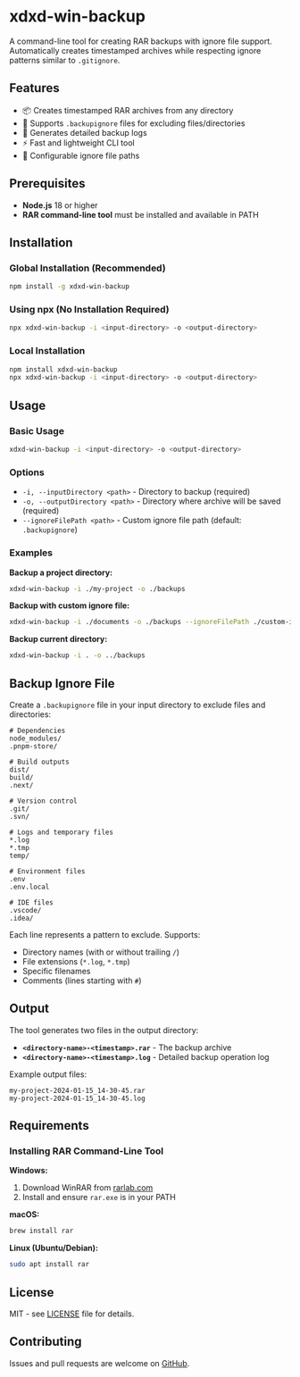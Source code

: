 # xdxd-win-backup

A command-line tool for creating RAR backups with ignore file support. Automatically creates timestamped archives while respecting ignore patterns similar to `.gitignore`.

## Features

- 📦 Creates timestamped RAR archives from any directory
- 🚫 Supports `.backupignore` files for excluding files/directories  
- 📝 Generates detailed backup logs
- ⚡ Fast and lightweight CLI tool
- 🔧 Configurable ignore file paths

## Prerequisites

- **Node.js** 18 or higher
- **RAR command-line tool** must be installed and available in PATH

## Installation

### Global Installation (Recommended)

```bash
npm install -g xdxd-win-backup
```

### Using npx (No Installation Required)

```bash
npx xdxd-win-backup -i <input-directory> -o <output-directory>
```

### Local Installation

```bash
npm install xdxd-win-backup
npx xdxd-win-backup -i <input-directory> -o <output-directory>
```

## Usage

### Basic Usage

```bash
xdxd-win-backup -i <input-directory> -o <output-directory>
```

### Options

- `-i, --inputDirectory <path>` - Directory to backup (required)
- `-o, --outputDirectory <path>` - Directory where archive will be saved (required)  
- `--ignoreFilePath <path>` - Custom ignore file path (default: `.backupignore`)

### Examples

**Backup a project directory:**
```bash
xdxd-win-backup -i ./my-project -o ./backups
```

**Backup with custom ignore file:**
```bash
xdxd-win-backup -i ./documents -o ./backups --ignoreFilePath ./custom-ignore.txt
```

**Backup current directory:**
```bash
xdxd-win-backup -i . -o ../backups
```

## Backup Ignore File

Create a `.backupignore` file in your input directory to exclude files and directories:

```
# Dependencies
node_modules/
.pnpm-store/

# Build outputs
dist/
build/
.next/

# Version control
.git/
.svn/

# Logs and temporary files
*.log
*.tmp
temp/

# Environment files
.env
.env.local

# IDE files
.vscode/
.idea/
```

Each line represents a pattern to exclude. Supports:
- Directory names (with or without trailing `/`)
- File extensions (`*.log`, `*.tmp`)
- Specific filenames
- Comments (lines starting with `#`)

## Output

The tool generates two files in the output directory:

- **`<directory-name>-<timestamp>.rar`** - The backup archive
- **`<directory-name>-<timestamp>.log`** - Detailed backup operation log

Example output files:
```
my-project-2024-01-15_14-30-45.rar
my-project-2024-01-15_14-30-45.log
```

## Requirements

### Installing RAR Command-Line Tool

**Windows:**
1. Download WinRAR from [rarlab.com](https://www.rarlab.com/)
2. Install and ensure `rar.exe` is in your PATH

**macOS:**
```bash
brew install rar
```

**Linux (Ubuntu/Debian):**
```bash
sudo apt install rar
```

## License

MIT - see [LICENSE](LICENSE) file for details.

## Contributing

Issues and pull requests are welcome on [GitHub](https://github.com/HristoKolev/xdxd-win-backup).